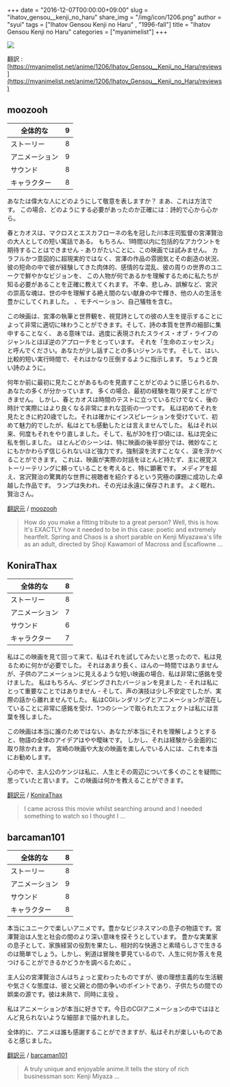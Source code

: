 +++
date = "2016-12-07T00:00:00+09:00"
slug = "ihatov_gensou__kenji_no_haru"
share_img = "/img/icon/1206.png"
author = "syui"
tags = ["Ihatov Gensou Kenji no Haru" , "1996-fall"]
title = "Ihatov Gensou Kenji no Haru"
categories = ["myanimelist"]
+++

![](https://myanimelist.cdn-dena.com/images/anime/5/57331.jpg)


<!--more-->

翻訳 : [https://myanimelist.net/anime/1206/Ihatov_Gensou__Kenji_no_Haru/reviews](https://myanimelist.net/anime/1206/Ihatov_Gensou__Kenji_no_Haru/reviews)


## moozooh



全体的な|  9
--- | ---
ストーリー|  8
アニメーション|  9
サウンド|  8
キャラクター|  8

あなたは偉大な人にどのようにして敬意を表しますか？ まあ、これは方法です。 この場合、どのようにする必要があったのか正確には：詩的で心から心から。

春とカオスは、マクロスとエスカフローネの名を冠した川本庄司監督の宮澤賢治の大人としての短い寓話である。 もちろん、1時間以内に包括的なアカウントを期待することはできません - ありがたいことに、この映画では試みません。 カラフルかつ意図的に超現実的ではなく、宮澤の作品の雰囲気とその創造の状況、彼の短命の中で彼が経験してきた肉体的、感情的な混乱、彼の周りの世界のユニークで鮮やかなビジョンを、 この人物が何であるかを理解するために私たちが知る必要があることを正確に教えてくれます。 不幸、悲しみ、誤解など、宮沢の崇高な魂は、世の中を理解する絶え間のない献身の中で輝き、他の人の生活を豊かにしてくれました。  、モチベーション、自己犠牲を含む。

この映画は、宮澤の執筆と世界観を、視覚詩としての彼の人生を提示することによって非常に適切に味わうことができます。そして、詩の本質を世界の細部に集中することなく、 ある意味では、過度に表現されたスライス・オブ・ライフのジャンルとほぼ逆のアプローチをとっています。 それを「生命のエッセンス」と呼んでください。あなたが少し話すことの多いジャンルです。 そして、はい、比較的短い実行時間で、それはかなり圧倒するように指示します。 ちょうど良い詩のように。

何年か前に最初に見たことがあるものを見直すことがどのように感じられるか、あなたの多くが分かっています。 多くの場合、最初の経験を取り戻すことができません。 しかし、春とカオスは時間のテストに立っているだけでなく、後の時計で実際にはより良くなる非常にまれな芸術の一つです。 私は初めてそれを見たときに約20歳でした。それは確かにインスピレーションを受けていて、初めて魅力的でしたが、私はとても感動したとは言えませんでした。 私はそれ以来、何度もそれをやり直しました。そして、私が30を打つ頃には、私は完全に私を倒しました。 ほとんどのシーンは、特に映画の後半部分では、微妙なことにもかかわらず信じられないほど強力です。強制涙を流すことなく、涙を浮かべることができます。 これは、映画が実際の対話をほとんど持たず、主に視覚ストーリーテリングに頼っていることを考えると、特に顕著です。 メディアを超え、宮沢賢治の驚異的な世界に視聴者を紹介するという究極の課題に成功した卓越した作品です。 ランプは失われ、その光は永遠に保存されます。 よく眠れ、賢治さん。

[翻訳元](https://myanimelist.net/reviews.php?id=219591) / [moozooh](https://myanimelist.net/profile/moozooh/reviews)


> How do you make a fitting tribute to a great person? Well, this is how. It's EXACTLY how it needed to be in this case: poetic and extremely heartfelt.    Spring and Chaos is a short parable on Kenji Miyazawa's life as an adult, directed by Shoji Kawamori of Macross and Escaflowne ...

## KoniraThax



全体的な|  8
--- | ---
ストーリー|  8
アニメーション|  7
サウンド|  6
キャラクター|  7

私はこの映画を見て回って来て、私はそれを試してみたいと思ったので、私は見るために何かが必要でした。 それはあまり長く、ほんの一時間ではありませんが、子供のアニメーションに見えるような短い映画の場合、私は非常に感銘を受けました。 私はもちろん、ダビングされたバージョンを見ました - それは私にとって重要なことではありません - そして、声の演技は少し不安定でしたが、実際の話から離れませんでした。 私はCGIレンダリングとアニメーションが混在していることに非常に感銘を受け、1つのシーンで取られたエフェクトは私には言葉を残しました。

この映画は本当に誰のためではない、あなたが本当にそれを理解しようとすると、物語の全体のアイデアはやや曖昧です。 しかし、それは経験から全面的に取り除かれます。 宮崎の映画や大友の映画を楽しんでいる人には、これを本当にお勧めします。

心の中で、主人公のケンジは私に、人生とその周辺について多くのことを疑問に思っていたと言います。 この映画は何かを教えることができます。

[翻訳元](https://myanimelist.net/reviews.php?id=28286) / [KoniraThax](https://myanimelist.net/profile/KoniraThax/reviews)


> I came across this movie whilst searching around and I needed something to watch so I thought I ...

## barcaman101



全体的な|  8
--- | ---
ストーリー|  8
アニメーション|  9
サウンド|  8
キャラクター|  8

本当にユニークで楽しいアニメです。豊かなビジネスマンの息子の物語です。宮澤賢治は人生と社会の間のより深い意味を探そうとしています。 豊かな実業家の息子として、家族経営の役割を果たし、相対的な快適さと素晴らしさで生きるのは簡単でしょう。しかし、剣道は冒険を夢見ているので、人生に何か答えを見つけることができるかどうかを調べるために 。

主人公の宮澤賢治さんはちょっと変わったものですが、彼の理想主義的な生活観や気さくな態度は、彼と父親との間の争いのポイントであり、子供たちの間での娯楽の源です。彼は未熟で、同時に主役 。

私はアニメーションが本当に好きです。今日のCGIアニメーションの中ではほとんど見られないような細部まで描かれました。

全体的に、アニメは誰も感謝することができますが、私はそれが楽しいものであると感じました。

[翻訳元](https://myanimelist.net/reviews.php?id=91491) / [barcaman101](https://myanimelist.net/profile/barcaman101/reviews)


> A truly unique and enjoyable anime.It tells the story of rich businessman son: Kenji Miyaza ...
